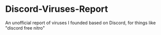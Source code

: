 # Discord-Viruses-Report
An unofficial report of viruses I founded based on Discord, for things like "discord free nitro"
